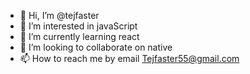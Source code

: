 - 👋 Hi, I’m @tejfaster
- 👀 I’m interested in javaScript
- 🌱 I’m currently learning react
- 💞️ I’m looking to collaborate on native
- 📫 How to reach me by email Tejfaster55@gmail.com

<!---
tejfaster/tejfaster is a ✨ special ✨ repository because its `README.md` (this file) appears on your GitHub profile.
You can click the Preview link to take a look at your changes.
--->
